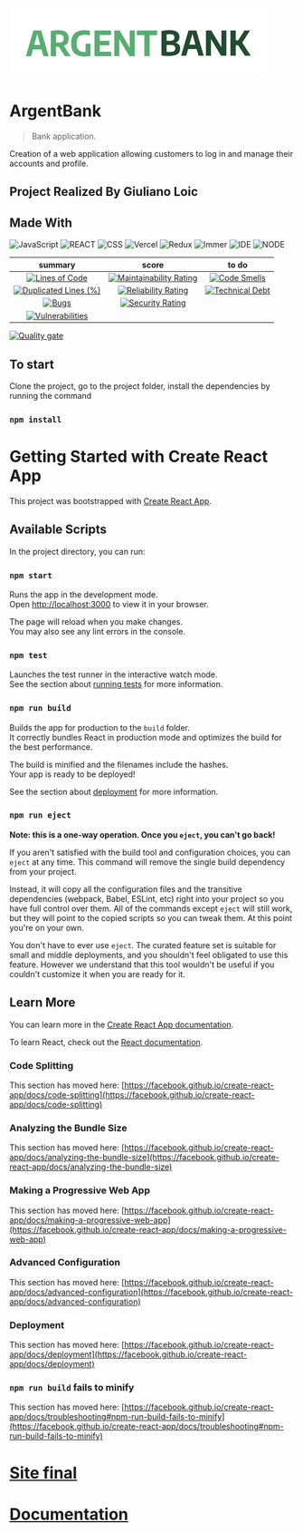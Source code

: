 ![Logo of the project](https://github.com/DevWeb13/giulianoloic_13_21042022/blob/master/public/img/argentBankLogo.png)

# ArgentBank

> Bank application.

Creation of a web application allowing customers to log in and manage their accounts and profile.

## Project Realized By Giuliano Loic

## Made With

![JavaScript](https://img.shields.io/badge/Language-JS-yellow) ![REACT](https://img.shields.io/badge/Framework-React-blue) ![CSS](https://img.shields.io/badge/style-CSS-yellow) ![Vercel](https://img.shields.io/badge/Deploy-Vercel-black) ![Redux](https://img.shields.io/badge/Library-Redux-blueviolet) ![Immer](https://img.shields.io/badge/Library-Immer-blueviolet) ![IDE](https://img.shields.io/badge/IDE-VsCode-blue) ![NODE](https://img.shields.io/badge/Node-v16.13.0-ff69b4)

|                                                                                                              summary                                                                                                               |                                                                                                           score                                                                                                            |                                                                                                      to do                                                                                                      |
| :--------------------------------------------------------------------------------------------------------------------------------------------------------------------------------------------------------------------------------: | :------------------------------------------------------------------------------------------------------------------------------------------------------------------------------------------------------------------------: | :-------------------------------------------------------------------------------------------------------------------------------------------------------------------------------------------------------------: |
|              [![Lines of Code](https://sonarcloud.io/api/project_badges/measure?project=DevWeb13_giulianoloic_13_21042022&metric=ncloc)](https://sonarcloud.io/summary/new_code?id=DevWeb13_giulianoloic_13_21042022)              |  [![Maintainability Rating](https://sonarcloud.io/api/project_badges/measure?project=DevWeb13_giulianoloic_13_21042022&metric=sqale_rating)](https://sonarcloud.io/summary/new_code?id=DevWeb13_giulianoloic_13_21042022)  |  [![Code Smells](https://sonarcloud.io/api/project_badges/measure?project=DevWeb13_giulianoloic_13_21042022&metric=code_smells)](https://sonarcloud.io/summary/new_code?id=DevWeb13_giulianoloic_13_21042022)   |
| [![Duplicated Lines (%)](https://sonarcloud.io/api/project_badges/measure?project=DevWeb13_giulianoloic_13_21042022&metric=duplicated_lines_density)](https://sonarcloud.io/summary/new_code?id=DevWeb13_giulianoloic_13_21042022) | [![Reliability Rating](https://sonarcloud.io/api/project_badges/measure?project=DevWeb13_giulianoloic_13_21042022&metric=reliability_rating)](https://sonarcloud.io/summary/new_code?id=DevWeb13_giulianoloic_13_21042022) | [![Technical Debt](https://sonarcloud.io/api/project_badges/measure?project=DevWeb13_giulianoloic_13_21042022&metric=sqale_index)](https://sonarcloud.io/summary/new_code?id=DevWeb13_giulianoloic_13_21042022) |
|                   [![Bugs](https://sonarcloud.io/api/project_badges/measure?project=DevWeb13_giulianoloic_13_21042022&metric=bugs)](https://sonarcloud.io/summary/new_code?id=DevWeb13_giulianoloic_13_21042022)                   |    [![Security Rating](https://sonarcloud.io/api/project_badges/measure?project=DevWeb13_giulianoloic_13_21042022&metric=security_rating)](https://sonarcloud.io/summary/new_code?id=DevWeb13_giulianoloic_13_21042022)    |                                                                                                                                                                                                                 |
|        [![Vulnerabilities](https://sonarcloud.io/api/project_badges/measure?project=DevWeb13_giulianoloic_13_21042022&metric=vulnerabilities)](https://sonarcloud.io/summary/new_code?id=DevWeb13_giulianoloic_13_21042022)        |                                                                                                                                                                                                                            |

[![Quality gate](https://sonarcloud.io/api/project_badges/quality_gate?project=DevWeb13_giulianoloic_13_21042022)](https://sonarcloud.io/summary/new_code?id=DevWeb13_giulianoloic_13_21042022)

## To start

Clone the project, go to the project folder, install the dependencies by running the command

### `npm install`

# Getting Started with Create React App

This project was bootstrapped with [Create React App](https://github.com/facebook/create-react-app).

## Available Scripts

In the project directory, you can run:

### `npm start`

Runs the app in the development mode.\
Open [http://localhost:3000](http://localhost:3000) to view it in your browser.

The page will reload when you make changes.\
You may also see any lint errors in the console.

### `npm test`

Launches the test runner in the interactive watch mode.\
See the section about [running tests](https://facebook.github.io/create-react-app/docs/running-tests) for more information.

### `npm run build`

Builds the app for production to the `build` folder.\
It correctly bundles React in production mode and optimizes the build for the best performance.

The build is minified and the filenames include the hashes.\
Your app is ready to be deployed!

See the section about [deployment](https://facebook.github.io/create-react-app/docs/deployment) for more information.

### `npm run eject`

**Note: this is a one-way operation. Once you `eject`, you can't go back!**

If you aren't satisfied with the build tool and configuration choices, you can `eject` at any time. This command will remove the single build dependency from your project.

Instead, it will copy all the configuration files and the transitive dependencies (webpack, Babel, ESLint, etc) right into your project so you have full control over them. All of the commands except `eject` will still work, but they will point to the copied scripts so you can tweak them. At this point you're on your own.

You don't have to ever use `eject`. The curated feature set is suitable for small and middle deployments, and you shouldn't feel obligated to use this feature. However we understand that this tool wouldn't be useful if you couldn't customize it when you are ready for it.

## Learn More

You can learn more in the [Create React App documentation](https://facebook.github.io/create-react-app/docs/getting-started).

To learn React, check out the [React documentation](https://reactjs.org/).

### Code Splitting

This section has moved here: [https://facebook.github.io/create-react-app/docs/code-splitting](https://facebook.github.io/create-react-app/docs/code-splitting)

### Analyzing the Bundle Size

This section has moved here: [https://facebook.github.io/create-react-app/docs/analyzing-the-bundle-size](https://facebook.github.io/create-react-app/docs/analyzing-the-bundle-size)

### Making a Progressive Web App

This section has moved here: [https://facebook.github.io/create-react-app/docs/making-a-progressive-web-app](https://facebook.github.io/create-react-app/docs/making-a-progressive-web-app)

### Advanced Configuration

This section has moved here: [https://facebook.github.io/create-react-app/docs/advanced-configuration](https://facebook.github.io/create-react-app/docs/advanced-configuration)

### Deployment

This section has moved here: [https://facebook.github.io/create-react-app/docs/deployment](https://facebook.github.io/create-react-app/docs/deployment)

### `npm run build` fails to minify

This section has moved here: [https://facebook.github.io/create-react-app/docs/troubleshooting#npm-run-build-fails-to-minify](https://facebook.github.io/create-react-app/docs/troubleshooting#npm-run-build-fails-to-minify)

# [Site final](https://giulianoloic-13-21042022.vercel.app/)

# [Documentation](https://devweb13.github.io/giulianoloic_13_21042022/)
